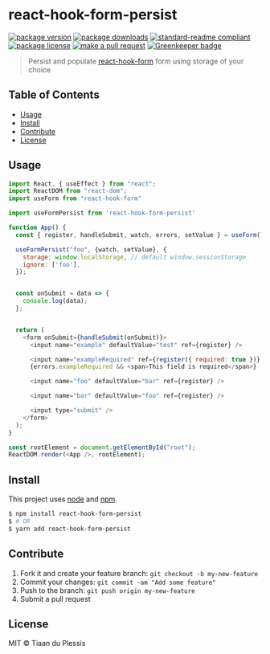 
# react-hook-form-persist
[![package version](https://img.shields.io/npm/v/react-hook-form-persist.svg?style=flat-square)](https://npmjs.org/package/react-hook-form-persist)
[![package downloads](https://img.shields.io/npm/dm/react-hook-form-persist.svg?style=flat-square)](https://npmjs.org/package/react-hook-form-persist)
[![standard-readme compliant](https://img.shields.io/badge/readme%20style-standard-brightgreen.svg?style=flat-square)](https://github.com/RichardLitt/standard-readme)
[![package license](https://img.shields.io/npm/l/react-hook-form-persist.svg?style=flat-square)](https://npmjs.org/package/react-hook-form-persist)
[![make a pull request](https://img.shields.io/badge/PRs-welcome-brightgreen.svg?style=flat-square)](http://makeapullrequest.com) [![Greenkeeper badge](https://badges.greenkeeper.io/tiaanduplessis/react-hook-form-persist.svg)](https://greenkeeper.io/)

> Persist and populate [react-hook-form](https://react-hook-form.com/) form using storage of your choice

## Table of Contents

- [Usage](#usage)
- [Install](#install)
- [Contribute](#contribute)
- [License](#License)

## Usage

```js
import React, { useEffect } from "react";
import ReactDOM from "react-dom";
import useForm from "react-hook-form"

import useFormPersist from 'react-hook-form-persist'

function App() {
  const { register, handleSubmit, watch, errors, setValue } = useForm();

  useFormPersist("foo", {watch, setValue}, {
    storage: window.localStorage, // default window.sessionStorage
    ignore: ['foo'],
  });


  const onSubmit = data => {
    console.log(data);
  };


  return (
    <form onSubmit={handleSubmit(onSubmit)}>
      <input name="example" defaultValue="test" ref={register} />

      <input name="exampleRequired" ref={register({ required: true })} />
      {errors.exampleRequired && <span>This field is required</span>}

      <input name="foo" defaultValue="bar" ref={register} />

      <input name="bar" defaultValue="foo" ref={register} />

      <input type="submit" />
    </form>
  );
}

const rootElement = document.getElementById("root");
ReactDOM.render(<App />, rootElement);

```


## Install

This project uses [node](https://nodejs.org) and [npm](https://www.npmjs.com).

```sh
$ npm install react-hook-form-persist
$ # OR
$ yarn add react-hook-form-persist
```

## Contribute

1. Fork it and create your feature branch: `git checkout -b my-new-feature`
2. Commit your changes: `git commit -am "Add some feature"`
3. Push to the branch: `git push origin my-new-feature`
4. Submit a pull request

## License

MIT © Tiaan du Plessis
